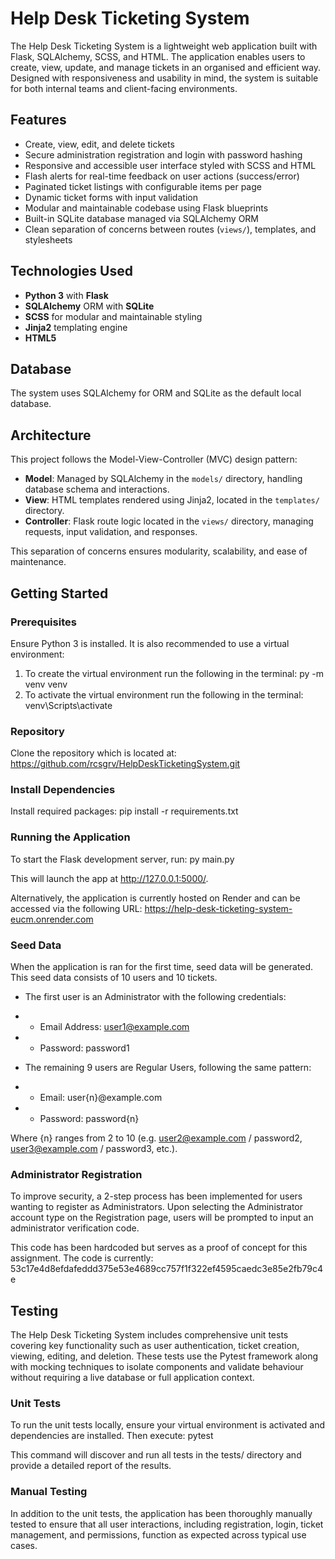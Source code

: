 # Help Desk Ticketing System

The Help Desk Ticketing System is a lightweight web application built with Flask, SQLAlchemy, SCSS, and HTML. The application enables users to create, view, update, and manage tickets in an organised and efficient way. Designed with responsiveness and usability in mind, the system is suitable for both internal teams and client-facing environments. 

## Features

- Create, view, edit, and delete  tickets
- Secure administration registration and login with password hashing
- Responsive and accessible user interface styled with SCSS and HTML
- Flash alerts for real-time feedback on user actions (success/error)
- Paginated ticket listings with configurable items per page
- Dynamic ticket forms with input validation
- Modular and maintainable codebase using Flask blueprints
- Built-in SQLite database managed via SQLAlchemy ORM
- Clean separation of concerns between routes (`views/`), templates, and stylesheets

## Technologies Used

- **Python 3** with **Flask**
- **SQLAlchemy** ORM with **SQLite**
- **SCSS** for modular and maintainable styling
- **Jinja2** templating engine
- **HTML5**

## Database
The system uses SQLAlchemy for ORM and SQLite as the default local database. 

## Architecture

This project follows the Model-View-Controller (MVC) design pattern:

- **Model**: Managed by SQLAlchemy in the `models/` directory, handling database schema and interactions.
- **View**: HTML templates rendered using Jinja2, located in the `templates/` directory.
- **Controller**: Flask route logic located in the `views/` directory, managing requests, input validation, and responses.

This separation of concerns ensures modularity, scalability, and ease of maintenance.

## Getting Started

### Prerequisites

Ensure Python 3 is installed. It is also recommended to use a virtual environment:

1) To create the virtual environment run the following in the terminal: py -m venv venv
2) To activate the virtual environment run the following in the terminal: venv\Scripts\activate

### Repository

Clone the repository which is located at: https://github.com/rcsgrv/HelpDeskTicketingSystem.git

### Install Dependencies

Install required packages: pip install -r requirements.txt

### Running the Application

To start the Flask development server, run: py main.py

This will launch the app at http://127.0.0.1:5000/.

Alternatively, the application is currently hosted on Render and can be accessed via the following URL: https://help-desk-ticketing-system-eucm.onrender.com

### Seed Data

When the application is ran for the first time, seed data will be generated. This seed data consists of 10 users and 10 tickets. 

- The first user is an Administrator with the following credentials:
- - Email Address: user1@example.com
- - Password: password1

- The remaining 9 users are Regular Users, following the same pattern:
- - Email: user{n}@example.com
- - Password: password{n}

Where {n} ranges from 2 to 10 (e.g. user2@example.com / password2, user3@example.com / password3, etc.).

### Administrator Registration

To improve security, a 2-step process has been implemented for users wanting to register as Administrators. Upon selecting the Administrator account type on the Registration page, users will be prompted to input an administrator verification code. 

This code has been hardcoded but serves as a proof of concept for this assignment. The code is currently: 53c17e4d8efdafeddd375e53e4689cc757f1f322ef4595caedc3e85e2fb79c4e

## Testing

The Help Desk Ticketing System includes comprehensive unit tests covering key functionality such as user authentication, ticket creation, viewing, editing, and deletion. These tests use the Pytest framework along with mocking techniques to isolate components and validate behaviour without requiring a live database or full application context.

### Unit Tests
To run the unit tests locally, ensure your virtual environment is activated and dependencies are installed. Then execute: pytest

This command will discover and run all tests in the tests/ directory and provide a detailed report of the results.

### Manual Testing
In addition to the unit tests, the application has been thoroughly manually tested to ensure that all user interactions, including registration, login, ticket management, and permissions, function as expected across typical use cases.